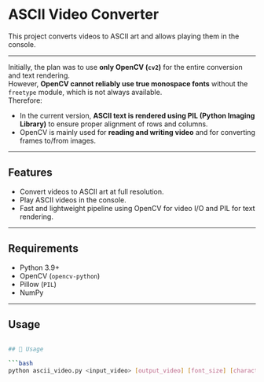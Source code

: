 # ASCII Video Converter

This project converts videos to ASCII art and allows playing them in the console.  

---

Initially, the plan was to use **only OpenCV (`cv2`)** for the entire conversion and text rendering.  
However, **OpenCV cannot reliably use true monospace fonts** without the `freetype` module, which is not always available.  
Therefore:

- In the current version, **ASCII text is rendered using PIL (Python Imaging Library)** to ensure proper alignment of rows and columns.  
- OpenCV is mainly used for **reading and writing video** and for converting frames to/from images.

---

## Features

- Convert videos to ASCII art at full resolution.  
- Play ASCII videos in the console.  
- Fast and lightweight pipeline using OpenCV for video I/O and PIL for text rendering.  

---

## Requirements

- Python 3.9+  
- OpenCV (`opencv-python`)  
- Pillow (`PIL`)  
- NumPy  

---

## Usage

```bash

## 🚀 Usage

```bash
python ascii_video.py <input_video> [output_video] [font_size] [characters]
